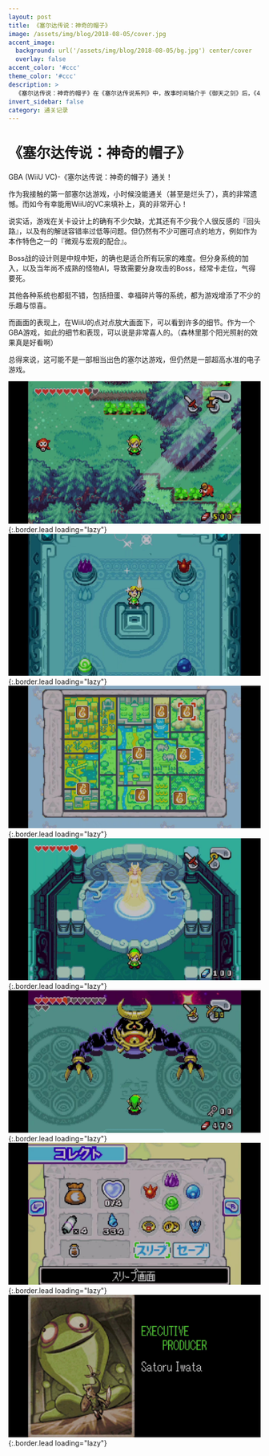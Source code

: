 ```yaml
---
layout: post
title: 《塞尔达传说：神奇的帽子》
image: /assets/img/blog/2018-08-05/cover.jpg
accent_image: 
  background: url('/assets/img/blog/2018-08-05/bg.jpg') center/cover
  overlay: false
accent_color: '#ccc'
theme_color: '#ccc'
description: >
  《塞尔达传说：神奇的帽子》在《塞尔达传说系列》中，故事时间轴介于《御天之剑》后，《4人之剑》前，是一部Game Boy Advance游戏，是塞尔达传说系列游戏的第12部作品；是在任天堂的监督之下，由Flagship开发。于2004年在日本和欧洲发售，2005年在北美洲发售。
invert_sidebar: false
category: 通关记录
---
```


# 《塞尔达传说：神奇的帽子》

GBA (WiiU VC)-《塞尔达传说：神奇的帽子》通关！

作为我接触的第一部塞尔达游戏，小时候没能通关（甚至是烂头了），真的非常遗憾。而如今有幸能用WiiU的VC来填补上，真的非常开心！

说实话，游戏在关卡设计上的确有不少欠缺，尤其还有不少我个人很反感的『回头路』，以及有的解谜容错率过低等问题。但仍然有不少可圈可点的地方，例如作为本作特色之一的『微观与宏观的配合』。

Boss战的设计则是中规中矩，的确也是适合所有玩家的难度。但分身系统的加入，以及当年尚不成熟的怪物AI，导致需要分身攻击的Boss，经常卡走位，气得要死。

其他各种系统也都挺不错，包括扭蛋、幸福碎片等的系统，都为游戏增添了不少的乐趣与惊喜。

而画面的表现上，在WiiU的点对点放大画面下，可以看到许多的细节。作为一个GBA游戏，如此的细节和表现，可以说是非常喜人的。（森林里那个阳光照射的效果真是好看啊）

总得来说，这可能不是一部相当出色的塞尔达游戏，但仍然是一部超高水准的电子游戏。

![](/assets/img/blog/2018-08-05/1.jpg){:.border.lead loading="lazy"}
![](/assets/img/blog/2018-08-05/2.jpg){:.border.lead loading="lazy"}
![](/assets/img/blog/2018-08-05/3.jpg){:.border.lead loading="lazy"}
![](/assets/img/blog/2018-08-05/4.jpg){:.border.lead loading="lazy"}
![](/assets/img/blog/2018-08-05/5.jpg){:.border.lead loading="lazy"}
![](/assets/img/blog/2018-08-05/6.jpg){:.border.lead loading="lazy"}
![](/assets/img/blog/2018-08-05/7.jpg){:.border.lead loading="lazy"}

